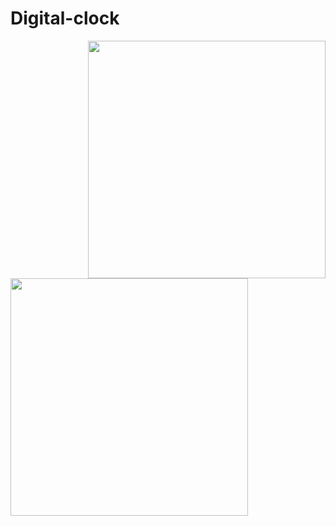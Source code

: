 <h1>Digital-clock</h1>



<img align="right" hight="205" width="380" src="https://user-images.githubusercontent.com/96917595/172541147-425d6026-ff13-4d50-84f1-c422ceedcacf.png"><img align="left" width="380" hight="205" src="https://user-images.githubusercontent.com/96917595/172541091-8b324148-b01f-4439-b842-781925e62c57.png">

